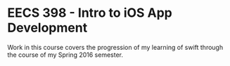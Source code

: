 # EECS 398 - Intro to iOS App Development

Work in this course covers the progression of my learning of swift through the course of my Spring 2016 semester.